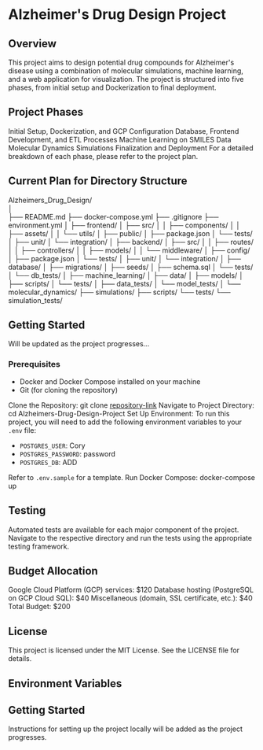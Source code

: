 # Alzheimer's Drug Design Project
## Overview
This project aims to design potential drug compounds for Alzheimer's disease using a combination of molecular simulations, machine learning, and a web application for visualization. The project is structured into five phases, from initial setup and Dockerization to final deployment.

## Project Phases
Initial Setup, Dockerization, and GCP Configuration
Database, Frontend Development, and ETL Processes
Machine Learning on SMILES Data
Molecular Dynamics Simulations
Finalization and Deployment
For a detailed breakdown of each phase, please refer to the project plan.

## Current Plan for Directory Structure
Alzheimers_Drug_Design/<br>
│<br>
├── README.md
├── docker-compose.yml
├── .gitignore
├── environment.yml
│
├── frontend/
│   ├── src/
│   │   ├── components/
│   │   ├── assets/
│   │   └── utils/
│   ├── public/
│   ├── package.json
│   └── tests/
│       ├── unit/
│       └── integration/
│
├── backend/
│   ├── src/
│   │   ├── routes/
│   │   ├── controllers/
│   │   ├── models/
│   │   └── middleware/
│   ├── config/
│   ├── package.json
│   └── tests/
│       ├── unit/
│       └── integration/
│
├── database/
│   ├── migrations/
│   ├── seeds/
│   ├── schema.sql
│   └── tests/
│       └── db_tests/
│
├── machine_learning/
│   ├── data/
│   ├── models/
│   ├── scripts/
│   └── tests/
│       ├── data_tests/
│       └── model_tests/
│
└── molecular_dynamics/
    ├── simulations/
    ├── scripts/
    └── tests/
        └── simulation_tests/

## Getting Started
Will be updated as the project progresses...

### Prerequisites
- Docker and Docker Compose installed on your machine
- Git (for cloning the repository)

Clone the Repository: git clone [repository-link](https://github.com/CoryBrown/Alzheimers_Drug_Design.git)
Navigate to Project Directory: cd Alzheimers-Drug-Design-Project
Set Up Environment: 
To run this project, you will need to add the following environment variables to your `.env` file:

- `POSTGRES_USER`: Cory
- `POSTGRES_PASSWORD`: password
- `POSTGRES_DB`: ADD

Refer to `.env.sample` for a template.
Run Docker Compose: docker-compose up

## Testing
Automated tests are available for each major component of the project. Navigate to the respective directory and run the tests using the appropriate testing framework.

## Budget Allocation
Google Cloud Platform (GCP) services: $120
Database hosting (PostgreSQL on GCP Cloud SQL): $40
Miscellaneous (domain, SSL certificate, etc.): $40
Total Budget: $200

## License
This project is licensed under the MIT License. See the LICENSE file for details.

## Environment Variables



## Getting Started

Instructions for setting up the project locally will be added as the project progresses.